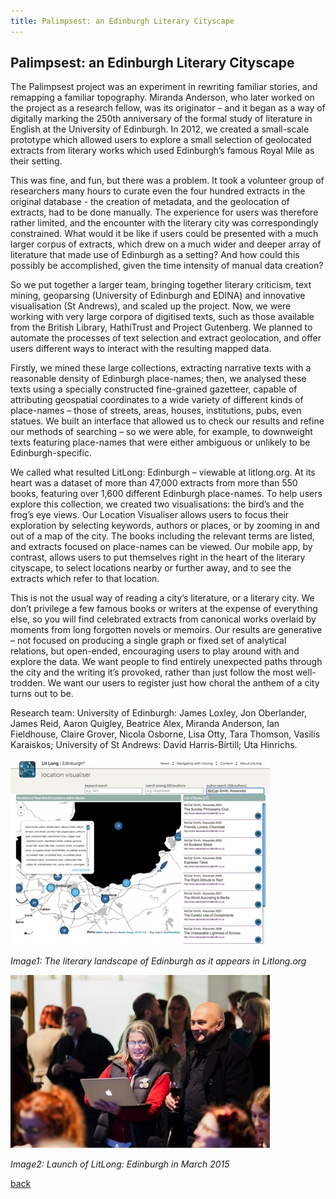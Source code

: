 ```yaml
---
title: Palimpsest: an Edinburgh Literary Cityscape
---
```


## Palimpsest: an Edinburgh Literary Cityscape

The Palimpsest project was an experiment in rewriting familiar stories, and remapping a familiar topography. Miranda Anderson, who later worked on the project as a research fellow, was its originator – and it began as a way of digitally marking the 250th anniversary of the formal study of literature in English at the University of Edinburgh. In 2012, we created a small-scale prototype which allowed users to explore a small selection of geolocated extracts from literary works which used Edinburgh’s famous Royal Mile as their setting.

This was fine, and fun, but there was a problem. It took a volunteer group of researchers many hours to curate even the four hundred extracts in the original database - the creation of metadata, and the geolocation of extracts, had to be done manually. The experience for users was therefore rather limited, and the encounter with the literary city was correspondingly constrained. What would it be like if users could be presented with a much larger corpus of extracts, which drew on a much wider and deeper array of literature that made use of Edinburgh as a setting? And how could this possibly be accomplished, given the time intensity of manual data creation?

So we put together a larger team, bringing together literary criticism, text mining, geoparsing (University of Edinburgh and EDINA) and innovative visualisation (St Andrews), and scaled up the project. Now, we were working with very large corpora of digitised texts, such as those available from the British Library, HathiTrust and Project Gutenberg. We planned to automate the processes of text selection and extract geolocation, and offer users different ways to interact with the resulting mapped data. 

Firstly, we mined these large collections, extracting narrative texts with a reasonable density of Edinburgh place-names; then, we analysed these texts using a specially constructed fine-grained gazetteer, capable of attributing geospatial coordinates to a wide variety of different kinds of place-names – those of streets, areas, houses, institutions, pubs, even statues. We built an interface that allowed us to check our results and refine our methods of searching – so we were able, for example, to downweight texts featuring place-names that were either ambiguous or unlikely to be Edinburgh-specific.

We called what resulted LitLong: Edinburgh – viewable at litlong.org. At its heart was a dataset of more than 47,000 extracts from more than 550 books, featuring over 1,600 different Edinburgh place-names. To help users explore this collection, we created two visualisations: the bird’s and the frog’s eye views. Our Location Visualiser allows users to focus their exploration by selecting keywords, authors or places, or by zooming in and out of a map of the city. The books including the relevant terms are listed, and extracts focused on place-names can be viewed. Our mobile app, by contrast, allows users to put themselves right in the heart of the literary cityscape, to select locations nearby or further away, and to see the extracts which refer to that location.

This is not the usual way of reading a city’s literature, or a literary city. We don’t privilege a few famous books or writers at the expense of everything else, so you will find celebrated extracts from canonical works overlaid by moments from long forgotten novels or memoirs. Our results are generative – not focused on producing a single graph or fixed set of analytical relations, but open-ended, encouraging users to play around with and explore the data. We want people to find entirely unexpected paths through the city and the writing it’s provoked, rather than just follow the most well-trodden. We want our users to register just how choral the anthem of a city turns out to be.

Research team: University of Edinburgh: James Loxley, Jon Oberlander, James Reid, Aaron Quigley, Beatrice Alex, Miranda Anderson, Ian Fieldhouse, Claire Grover, Nicola Osborne, Lisa Otty, Tara Thomson, Vasilis Karaiskos; University of St Andrews: David Harris-Birtill; Uta Hinrichs.

![image1: The literary landscape of Edinburgh as it appears in Litlong.org](Images/07a.jpg)

_Image1: The literary landscape of Edinburgh as it appears in Litlong.org_

![image2: Launch of LitLong: Edinburgh in March 2015](Images/07b.jpg)

_Image2: Launch of LitLong: Edinburgh in March 2015_

[back](./)


